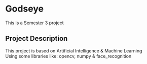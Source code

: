 # Godseye
This is a Semester 3 project

## Project Description
This project is based on Artificial Intelligence & Machine Learning</br>
Using some libraries like: opencv, numpy & face_recognition
